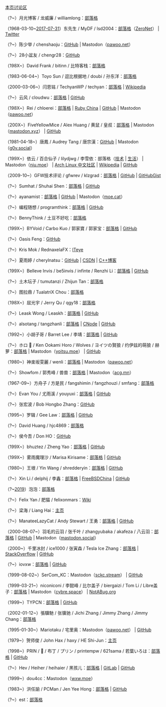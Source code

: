 [本页讨论区](https://archive.fo/o/VVqLo/https://web.archive.org/web/20190521170905/https://github.com/XX-net/XX-Net-dev/issues/85)

（?~）月光博客 / 龙威廉 / williamlong：[部落格](https://archive.fo/o/VVqLo/https://web.archive.org/web/20190521170905/https://www.williamlong.info/)

（1968-03-10~[2017-07-31](https://archive.fo/o/VVqLo/https://web.archive.org/web/20190521170905/https://archive.fo/gcCUm)）东先生 / MyDF / lsd2004：[部落格](https://archive.fo/o/VVqLo/https://web.archive.org/web/20190521170905/http://127.0.0.1:43110/mydf.bit/)（[ZeroNet](https://archive.fo/o/VVqLo/https://web.archive.org/web/20190521170905/https://zeronet.io/)） |
[Twitter](https://archive.fo/o/VVqLo/https://web.archive.org/web/20190521170905/https://web.archive.org/web/20180826044823/https:/twitter.com/MyDF)

（?~）陈少举 / chenshaoju：[GitHub](https://archive.fo/o/VVqLo/https://web.archive.org/web/20190521170905/https://github.com/chenshaoju)
| Mastodon（[pawoo.net](https://archive.fo/o/VVqLo/https://web.archive.org/web/20190521170905/https://pawoo.net/@chenshaoju)）

（?~）28小盆友 / chengr28：[GitHub](https://archive.fo/o/VVqLo/https://web.archive.org/web/20190521170905/https://github.com/chengr28)

（198X~）David Frank / bitinn / 比特客栈：[部落格](https://archive.fo/o/VVqLo/https://web.archive.org/web/20190521170905/https://bitinn.net/)

（1983-06-04~）Toyo Sun / 逗比根据地 / doubi / 孙东洋：[部落格](https://archive.fo/o/VVqLo/https://web.archive.org/web/20190521170905/https://web.archive.org/web/20181120103104/https://doub.io/)

（2000-03-06~）闫恩铭 / TechyanWP / techyan：[部落格](https://archive.fo/o/VVqLo/https://web.archive.org/web/20190521170905/https://techyan.me/)
| [Wikipedia](https://archive.fo/o/VVqLo/https://web.archive.org/web/20190521170905/https://zh.wikipedia.org/wiki/User:Techyan)

（?~）云风 / cloudwu：[部落格](https://archive.fo/o/VVqLo/https://web.archive.org/web/20190521170905/https://blog.codingnow.com/)
| [GitHub](https://archive.fo/o/VVqLo/https://web.archive.org/web/20190521170905/https://github.com/cloudwu)

（198X~）Rei / chloerei：[部落格](https://archive.fo/o/VVqLo/https://web.archive.org/web/20190521170905/http://chloerei.com/posts/)
| [Ruby China](https://archive.fo/o/VVqLo/https://web.archive.org/web/20190521170905/https://ruby-china.org/Rei)
| [GitHub](https://archive.fo/o/VVqLo/https://web.archive.org/web/20190521170905/https://github.com/chloerei)
| Mastodon（[pawoo.net](https://archive.fo/o/VVqLo/https://web.archive.org/web/20190521170905/https://pawoo.net/@Rei)）

（200X~）FiveYellowMice / Alex Huang / 黄鼠 / 皇叔：[部落格](https://archive.fo/o/VVqLo/https://web.archive.org/web/20190521170905/https://fiveyellowmice.com/)
| Mastodon（[mastodon.xyz](https://archive.fo/o/VVqLo/https://web.archive.org/web/20190521170905/https://mastodon.xyz/@FiveYellowMice)） |
[GitHub](https://archive.fo/o/VVqLo/https://web.archive.org/web/20190521170905/https://github.com/FiveYellowMice)

（1981-04-18~）唐鳳 / Audrey Tang / 唐宗漢：[GitHub](https://archive.fo/o/VVqLo/https://web.archive.org/web/20190521170905/https://github.com/audreyt)
| Mastodon（[g0v.social](https://archive.fo/o/VVqLo/https://web.archive.org/web/20190521170905/https://g0v.social/@au)）

（199X~）依云 / 百合仙子 / lilydjwg / 李雪依：部落格（[技术](https://archive.fo/o/VVqLo/https://web.archive.org/web/20190521170905/https://blog.lilydjwg.me/)
| [生活](https://archive.fo/o/VVqLo/https://web.archive.org/web/20190521170905/https://xy.lilydjwg.me/)） | Mastodon（[niu.moe](https://archive.fo/o/VVqLo/https://web.archive.org/web/20190521170905/https://niu.moe/@lilydjwg)） |
[Arch Linux 中文社区](https://archive.fo/o/VVqLo/https://web.archive.org/web/20190521170905/https://bbs.archlinuxcn.org/search.php?action=show_user_posts&user_id=159)
| [Wikipedia](https://archive.fo/o/VVqLo/https://web.archive.org/web/20190521170905/https://zh.wikipedia.org/wiki/User:Lilydjwg)
| [GitHub](https://archive.fo/o/VVqLo/https://web.archive.org/web/20190521170905/https://github.com/lilydjwg)

（2009-10~）GFW技术评论 / gfwrev / klzgrad：[部落格](https://archive.fo/o/VVqLo/https://web.archive.org/web/20190521170905/https://gfwrev.blogspot.com/)
| [GitHub](https://archive.fo/o/VVqLo/https://web.archive.org/web/20190521170905/https://github.com/klzgrad)
| [GitHubGist](https://archive.fo/o/VVqLo/https://web.archive.org/web/20190521170905/https://gist.github.com/klzgrad)

（?~）Sumhat / Shuhai Shen：[部落格](https://archive.fo/o/VVqLo/https://web.archive.org/web/20190521170905/https://leonax.net/)
| [GitHub](https://archive.fo/o/VVqLo/https://web.archive.org/web/20190521170905/https://github.com/sumhat)

（?~）ayanamist：[部落格](https://archive.fo/o/VVqLo/https://web.archive.org/web/20190521170905/http://blog.ayanamist.com/)
| [GitHub](https://archive.fo/o/VVqLo/https://web.archive.org/web/20190521170905/https://github.com/ayanamist)
| Mastodon（[moe.cat](https://archive.fo/o/VVqLo/https://web.archive.org/web/20190521170905/https://moe.cat/@ayanamist)）

（?~）编程随想 / programthink：[部落格](https://archive.fo/o/VVqLo/https://web.archive.org/web/20190521170905/https://program-think.blogspot.com/)
| [GitHub](https://archive.fo/o/VVqLo/https://web.archive.org/web/20190521170905/https://github.com/programthink)

（?~）BennyThink / 土豆不好吃：[部落格](https://archive.fo/o/VVqLo/https://web.archive.org/web/20190521170905/https://www.bennythink.com/)

（199X~）BYVoid / Carbo Kuo / 郭家寶 / 郭家宝：[部落格](https://archive.fo/o/VVqLo/https://web.archive.org/web/20190521170905/https://www.byvoid.com/)
| [GitHub](https://archive.fo/o/VVqLo/https://web.archive.org/web/20190521170905/https://github.com/BYVoid)

（?~）Oasis Feng：[GitHub](https://archive.fo/o/VVqLo/https://web.archive.org/web/20190521170905/https://github.com/oasisfeng)

（?~）Kris Mok / RednaxelaFX：[ITeye](https://archive.fo/o/VVqLo/https://web.archive.org/web/20190521170905/http://rednaxelafx.iteye.com/)

（?~）夏雨婷 / cherylnatsu：[GitHub](https://archive.fo/o/VVqLo/https://web.archive.org/web/20190521170905/https://github.com/zooxyt)
| [CSDN](https://archive.fo/o/VVqLo/https://web.archive.org/web/20190521170905/http://blog.csdn.net/cherylnatsu)
| [C++博客](https://archive.fo/o/VVqLo/https://web.archive.org/web/20190521170905/http://www.cppblog.com/wuwu)

（199X~）Belleve Invis / be5invis / infinte / Renzhi Li：[部落格](https://archive.fo/o/VVqLo/https://web.archive.org/web/20190521170905/https://typeof.net/)
| [GitHub](https://archive.fo/o/VVqLo/https://web.archive.org/web/20190521170905/https://github.com/be5invis)

（?~）土木坛子 / tumutanzi / Zhijun Tan：[部落格](https://archive.fo/o/VVqLo/https://web.archive.org/web/20190521170905/https://tumutanzi.com/)

（?~）图拉鼎 / TualatriX Chou：[部落格](https://archive.fo/o/VVqLo/https://web.archive.org/web/20190521170905/https://imtx.me/)

（198X~）屈光宇 / Jerry Qu / qgy18：[部落格](https://archive.fo/o/VVqLo/https://web.archive.org/web/20190521170905/https://imququ.com/)

（?~）Leask Wong / Leaskh：[部落格](https://archive.fo/o/VVqLo/https://web.archive.org/web/20190521170905/https://leaskh.com/)
| [GitHub](https://archive.fo/o/VVqLo/https://web.archive.org/web/20190521170905/https://github.com/leask)

（?~）alsotang / tangzhanli：[部落格](https://archive.fo/o/VVqLo/https://web.archive.org/web/20190521170905/http://fxck.it/)
| [CNode](https://archive.fo/o/VVqLo/https://web.archive.org/web/20190521170905/https://cnodejs.org/user/alsotang)
| [GitHub](https://archive.fo/o/VVqLo/https://web.archive.org/web/20190521170905/https://github.com/alsotang)

（1992~）小胡子哥 / Barret Lee / 李靖：[部落格](https://archive.fo/o/VVqLo/https://web.archive.org/web/20190521170905/http://www.barretlee.com/entry/)
| [GitHub](https://archive.fo/o/VVqLo/https://web.archive.org/web/20190521170905/https://github.com/barretlee)

（?~）ホロ 🐺 / Ken Ookami Horo / Wolves / ヨイツの賢狼 / 约伊兹的萌狼 / 赫萝：[部落格](https://archive.fo/o/VVqLo/https://web.archive.org/web/20190521170905/https://blog.yoitsu.moe/)
| Mastodon（[yoitsu.moe](https://archive.fo/o/VVqLo/https://web.archive.org/web/20190521170905/https://yoitsu.moe/@horo)） |
[GitHub](https://archive.fo/o/VVqLo/https://web.archive.org/web/20190521170905/https://github.com/KenOokamiHoro)

（1980~）神楽坂雯麗 / wenli：[部落格](https://archive.fo/o/VVqLo/https://web.archive.org/web/20190521170905/http://wenli.moe/)
| Mastodon（[pawoo.net](https://archive.fo/o/VVqLo/https://web.archive.org/web/20190521170905/https://pawoo.net/@wenli)）

（?~）Showfom / 郭秀峰 / 兽兽：[部落格](https://archive.fo/o/VVqLo/https://web.archive.org/web/20190521170905/https://sb.sb/)
| Mastodon（[acg.mn](https://archive.fo/o/VVqLo/https://web.archive.org/web/20190521170905/https://acg.mn/@Showfom)）

（1967-09~）方舟子 / 方是民 / fangshimin / fangzhouzi / smfang：[部落格](https://archive.fo/o/VVqLo/https://web.archive.org/web/20190521170905/http://www.xysblogs.org/fangzhouzi)

（?~）Evan You / 尤雨溪 / youyuxi：[部落格](https://archive.fo/o/VVqLo/https://web.archive.org/web/20190521170905/http://blog.evanyou.me/)
| [GitHub](https://archive.fo/o/VVqLo/https://web.archive.org/web/20190521170905/https://github.com/yyx990803)

（?~）张宏波 / Bob Hongbo Zhang：[GitHub](https://archive.fo/o/VVqLo/https://web.archive.org/web/20190521170905/https://github.com/bobzhang)

（1995~）罗辑 / Gee Law：[部落格](https://archive.fo/o/VVqLo/https://web.archive.org/web/20190521170905/https://geelaw.blog/)
| [GitHub](https://archive.fo/o/VVqLo/https://web.archive.org/web/20190521170905/https://github.com/GeeLaw)

（?~）David Huang / hjc4869：[部落格](https://archive.fo/o/VVqLo/https://web.archive.org/web/20190521170905/http://hjc.im/)

（?~）侯今吾 / Don HO：[GitHub](https://archive.fo/o/VVqLo/https://web.archive.org/web/20190521170905/https://github.com/donho)

（199X~）bhuztez / Zheng Yao：[部落格](https://archive.fo/o/VVqLo/https://web.archive.org/web/20190521170905/https://bhuztez.github.io/)
| [GitHub](https://archive.fo/o/VVqLo/https://web.archive.org/web/20190521170905/https://github.com/bhuztez)

（199X~）雾雨魔理沙 / Marisa Kirisame：[部落格](https://archive.fo/o/VVqLo/https://web.archive.org/web/20190521170905/http://marisa.moe/)
| [GitHub](https://archive.fo/o/VVqLo/https://web.archive.org/web/20190521170905/https://github.com/MarisaKirisame)

（1980~）王垠 / Yin Wang / shredderyin：[部落格](https://archive.fo/o/VVqLo/https://web.archive.org/web/20190521170905/http://www.yinwang.org/)
| [GitHub](https://archive.fo/o/VVqLo/https://web.archive.org/web/20190521170905/https://github.com/yinwang0)

（?~）Xin Li / delphij / 李鑫：[部落格](https://archive.fo/o/VVqLo/https://web.archive.org/web/20190521170905/https://blog.delphij.net/)
| [FreeBSDChina](https://archive.fo/o/VVqLo/https://web.archive.org/web/20190521170905/https://wiki.freebsdchina.org/user/delphij)
| [GitHub](https://archive.fo/o/VVqLo/https://web.archive.org/web/20190521170905/https://github.com/delphij)

（?~[2019](https://archive.fo/o/VVqLo/https://web.archive.org/web/20190521170905/https://archive.fo/7jNti)）泡泡：[部落格](https://archive.fo/o/VVqLo/https://web.archive.org/web/20190521170905/https://pao-pao.net/articles)

（?~）Felix Yan / 肥猫 / felixonmars：[Wiki](https://archive.fo/o/VVqLo/https://web.archive.org/web/20190521170905/https://felixc.at/)

（?~）梁海 / Liang Hai：[主页](https://archive.fo/o/VVqLo/https://web.archive.org/web/20190521170905/https://lianghai.github.io/)

（?~）ManateeLazyCat / Andy Stewart / 王勇：[部落格](https://archive.fo/o/VVqLo/https://web.archive.org/web/20190521170905/https://manateelazycat.github.io/)
| [GitHub](https://archive.fo/o/VVqLo/https://web.archive.org/web/20190521170905/https://github.com/manateelazycat)

（2000-08-07~）羽毛的云羽 / 张千叶 / zhangyubaka / akafeza / 八云羽：[部落格](https://archive.fo/o/VVqLo/https://web.archive.org/web/20190521170905/https://oao.moe/)
| [GitHub](https://archive.fo/o/VVqLo/https://web.archive.org/web/20190521170905/https://github.com/zhangyubaka)
| Mastodon（[mastodon.social](https://archive.fo/o/VVqLo/https://web.archive.org/web/20190521170905/https://mastodon.social/@zhangyubaka)）

（2000~）千里冰封 / ice1000 / 张寅森 / Tesla Ice Zhang：[部落格](https://archive.fo/o/VVqLo/https://web.archive.org/web/20190521170905/http://ice1000.org/)
| [StackOverflow](https://archive.fo/o/VVqLo/https://web.archive.org/web/20190521170905/https://stackoverflow.com/users/7083401/ice1000)
| [GitHub](https://archive.fo/o/VVqLo/https://web.archive.org/web/20190521170905/https://github.com/ice1000)

（?~）iovxw：[部落格](https://archive.fo/o/VVqLo/https://web.archive.org/web/20190521170905/https://iovxw.net/)
| [GitHub](https://archive.fo/o/VVqLo/https://web.archive.org/web/20190521170905/https://github.com/iovxw)

（1999-08-02~）SerCom_KC：Mastodon（[sckc.stream](https://archive.fo/o/VVqLo/https://web.archive.org/web/20190521170905/https://sckc.stream/@SerCom_KC)） |
[GitHub](https://archive.fo/o/VVqLo/https://web.archive.org/web/20190521170905/https://github.com/SerCom-KC)

（1999-03-21~）niconiconi / 李懿峰 / 比尔盖子 / biergaizi / Tom Li / Libre盖子：[部落格](https://archive.fo/o/VVqLo/https://web.archive.org/web/20190521170905/https://tomli.blog/)
| Mastodon（[cybre.space](https://archive.fo/o/VVqLo/https://web.archive.org/web/20190521170905/https://cybre.space/@niconiconi)） |
[NotABug.org](https://archive.fo/o/VVqLo/https://web.archive.org/web/20190521170905/https://notabug.org/niconiconi)

（1999~）TYPCN：[部落格](https://archive.fo/o/VVqLo/https://web.archive.org/web/20190521170905/https://typcn.com/blog)
| [GitHub](https://archive.fo/o/VVqLo/https://web.archive.org/web/20190521170905/https://github.com/typcn)

（2002-01-12~）張驥馳 / 张骥驰 / Jichi Zhang / Jimmy Zhang / Jimmy Chang：[部落格](https://archive.fo/o/VVqLo/https://web.archive.org/web/20190521170905/https://jichi.ca/)

（1995-01-30~）Mariotaku / 宅里奥：Mastodon（[pawoo.net](https://archive.fo/o/VVqLo/https://web.archive.org/web/20190521170905/https://pawoo.net/@mariotaku)） |
[GitHub](https://archive.fo/o/VVqLo/https://web.archive.org/web/20190521170905/https://github.com/mariotaku)

（1979~）贺师俊 / John Hax / haxy / HE Shi-Jun：[主页](https://archive.fo/o/VVqLo/https://web.archive.org/web/20190521170905/http://johnhax.net/)

（1998~）PRIN / 🍮 / 布丁 / プリン / printempw / 621sama / 若葉いろは：[部落格](https://archive.fo/o/VVqLo/https://web.archive.org/web/20190521170905/https://blessing.studio/)
| [GitHub](https://archive.fo/o/VVqLo/https://web.archive.org/web/20190521170905/https://github.com/printempw)

（?~）Hev / Heiher / heihaier / 黑孩儿：[部落格](https://archive.fo/o/VVqLo/https://web.archive.org/web/20190521170905/https://hev.cc/)
| [GitLab](https://archive.fo/o/VVqLo/https://web.archive.org/web/20190521170905/http://gitlab.com/hev)
| [GitHub](https://archive.fo/o/VVqLo/https://web.archive.org/web/20190521170905/https://github.com/heiher)

（1999~）dou4cc：Mastodon（[wxw.moe](https://archive.fo/o/VVqLo/https://web.archive.org/web/20190521170905/https://wxw.moe/@dou4cc)）

（1983~）洪任諭 / PCMan / Jen Yee Hong：[部落格](https://archive.fo/o/VVqLo/https://web.archive.org/web/20190521170905/https://pcmanx.blogspot.com/)
| [GitHub](https://archive.fo/o/VVqLo/https://web.archive.org/web/20190521170905/https://github.com/PCMan)

（?~）est：[部落格](https://archive.fo/o/VVqLo/https://web.archive.org/web/20190521170905/https://blog.est.im/)